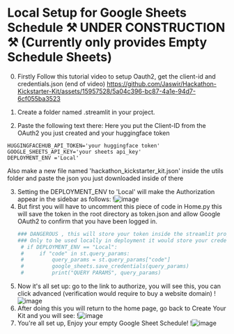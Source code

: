 # Local Setup for Google Sheets Schedule ⚒️ UNDER CONSTRUCTION ⚒️ (Currently only provides Empty Schedule Sheets)

0. Firstly Follow this tutorial video to setup Oauth2, get the client-id and credentials.json (end of video) 
  https://github.com/Jaswir/Hackathon-Kickstarter-Kit/assets/15957528/5a04c396-bc87-4a1e-94d7-6cf055ba3523

1. Create a folder named .streamlit in your project. 

2. Paste the following text there: 
   Here you put the Client-ID from the OAuth2 you just created and your huggingface token
  ```
  HUGGINGFACEHUB_API_TOKEN='your huggingface token'
  GOOGLE_SHEETS_API_KEY='your sheets api_key'
  DEPLOYMENT_ENV ='Local'
  ```

  Also make a new file named 'hackathon_kickstarter_kit.json' inside the utils folder
  and paste the json you just downloaded inside of there



3. Setting the DEPLOYMENT_ENV to 'Local' will make the Authorization appear in the sidebar as follows:
   !![image](https://github.com/Jaswir/Hackathon-Kickstarter-Kit/assets/15957528/c5b13c02-eeb4-47ac-bd97-f70c02cdf025)
4. But first you will have to uncomment this piece of code in Home.py this will save the token in the root directory as token.json
   and allow Google OAuth2 to confirm that you have been logged in.
   ``` python
   ### DANGEROUS , this will store your token inside the streamlit project directory
   ### Only to be used locally in deployment it would store your credentials and allow others to upload sheets to your drive. 
    # if DEPLOYMENT_ENV == "Local":
    #     if "code" in st.query_params:
    #         query_params = st.query_params["code"]
    #         google_sheets.save_credentials(query_params)
    #         print("QUERY PARAMS", query_params)

   ```
5. Now it's all set up: go to the link to authorize, you will see this, you can click advanced (verification would require to buy a website domain)
   !![image](https://github.com/Jaswir/Hackathon-Kickstarter-Kit/assets/15957528/2d22e6c0-8920-4480-8382-1de37bd37040)
6. After doing this you will return to the home page, go back to Create Your Kit and you will see:
   !![image](https://github.com/Jaswir/Hackathon-Kickstarter-Kit/assets/15957528/eb0167e8-a332-4cc6-806c-834e6b25222f)
7. You're all set up, Enjoy your empty Google Sheet Schedule!
   !![image](https://github.com/Jaswir/Hackathon-Kickstarter-Kit/assets/15957528/0db95ec1-7523-4a7d-9aef-44ff3998a62f)






